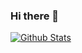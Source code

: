 ### Hi there 👋

[![Github Stats](https://github-readme-stats.vercel.app/api?username=minseok128&count_private=true&show_icons=true&theme=dark)](https://github.com/minseok128)
